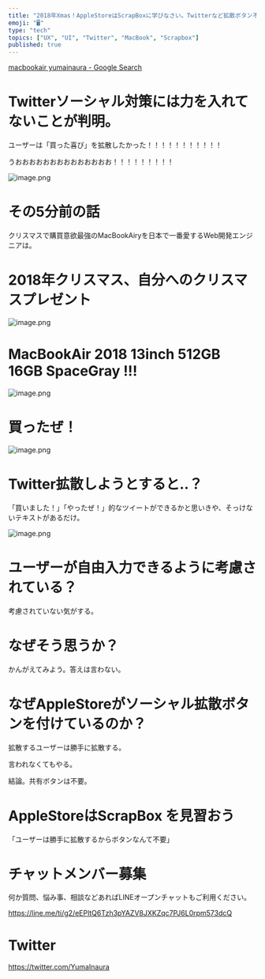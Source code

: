 ```yaml
---
title: "2018年Xmas！AppleStoreはScrapBoxに学びなさい。Twitterなど拡散ボタン不要論"
emoji: "🖥"
type: "tech"
topics: ["UX", "UI", "Twitter", "MacBook", "Scrapbox"]
published: true
---
```


[macbookair yumainaura - Google Search](https://www.google.co.jp/search?q=macbookair+yumainaura&oq=macbookair+yumainaura&aqs=chrome..69i57j69i60l3.5353j0j7&sourceid=chrome&ie=UTF-8)

# Twitterソーシャル対策には力を入れてないことが判明。

ユーザーは「買った喜び」を拡散したかった！！！！！！！！！！！

うおおおおおおおおおおおおおお！！！！！！！！！

![image.png](https://qiita-image-store.s3.amazonaws.com/0/89618/a5800ab7-921d-c415-692c-4f5c3471c92d.png)

# その5分前の話

クリスマスで購買意欲最強のMacBookAiryを日本で一番愛するWeb開発エンジニアは。

# 2018年クリスマス、自分へのクリスマスプレゼント

![image.png](https://qiita-image-store.s3.amazonaws.com/0/89618/6454ac7d-d5a3-d907-95ae-7caf50d4e772.png)

# MacBookAir 2018 13inch 512GB 16GB SpaceGray !!!

![image.png](https://qiita-image-store.s3.amazonaws.com/0/89618/62fee46c-164f-9d3d-944d-2d24e288e18d.png)

# 買ったぜ！

![image.png](https://qiita-image-store.s3.amazonaws.com/0/89618/906d5bad-208c-2c79-cca4-12ac14a15ba9.png)


# Twitter拡散しようとすると‥？

「買いました！」「やったぜ！」的なツイートができるかと思いきや、そっけないテキストがあるだけ。

![image.png](https://qiita-image-store.s3.amazonaws.com/0/89618/2650afd6-55f1-cbec-cef0-cb33b3cea25f.png)

# ユーザーが自由入力できるように考慮されている？

考慮されていない気がする。

# なぜそう思うか？

かんがえてみよう。答えは言わない。

# なぜAppleStoreがソーシャル拡散ボタンを付けているのか？

拡散するユーザーは勝手に拡散する。

言われなくてもやる。

結論。共有ボタンは不要。

# AppleStoreはScrapBox を見習おう

「ユーザーは勝手に拡散するからボタンなんて不要」









<!-- Update From Qiita API -->

# チャットメンバー募集


何か質問、悩み事、相談などあればLINEオープンチャットもご利用ください。

https://line.me/ti/g2/eEPltQ6Tzh3pYAZV8JXKZqc7PJ6L0rpm573dcQ





# Twitter


https://twitter.com/YumaInaura


<!-- Update From Qiita API -->


